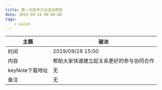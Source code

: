 ```yaml
---
title: 第一次技术沙龙活动预告
date: 2019-09-24 00:00:00
tags:
    - salon
---
```

| 主题            | 破冰                                     |
| --------------- | ---------------------------------------- |
| 时间            | 2019/09/28 15:00                         |
| 内容            | 帮助大家快速建立起关系更好的参与协同合作 |
| keyNote下载地址 | 无                                       |
| 备注            | 无                                       |

